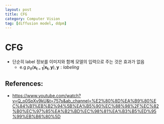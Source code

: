 ```yaml
---
layout: post
title: CFG
category: Computer Vision
tag: [diffusion model, ddpm]
---
```



# CFG

- 단순히 label 정보를 이미지와 함께 모델의 입력으로 주는 것은 효과가 없음 
    - e.g $p_\theta(\mathbf{x_{t-1}} | \mathbf{x_{t}}, \mathbf{y}), \mathbf{y}: labeling$

## References:
- https://www.youtube.com/watch?v=Q_o0SpXv9kU&t=757s&ab_channel=%E2%80%8D%EA%B9%80%EC%84%B1%EB%B2%94%5B%EA%B5%90%EC%88%98%2F%EC%82%B0%EC%97%85%EA%B2%BD%EC%98%81%EA%B3%B5%ED%95%99%EB%B6%80%5D
